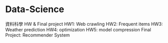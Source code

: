 # Data-Science
資料科學 HW &amp; Final project
HW1: Web crawling
HW2: Frequent items
HW3: Weather prediction
HW4: optimization
HW5: model compression
Final Project: Recommender System
